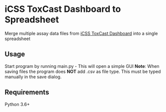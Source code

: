 # iCSS ToxCast Dashboard to Spreadsheet
Merge multiple assay data files from [iCSS ToxCast Dashboard](https://actor.epa.gov/dashboard/) into a single spreadsheet

## Usage
Start program by running main.py - This will open a simple GUI
**Note**: When saving files the program does **NOT** add .csv as file type. This must be typed manually in the save dialog.

## Requirements
Python 3.6+
